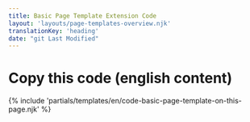 ```yaml
---
title: Basic Page Template Extension Code
layout: 'layouts/page-templates-overview.njk'
translationKey: 'heading'
date: "git Last Modified"
---
```


# Copy this code (english content)
{% include 'partials/templates/en/code-basic-page-template-on-this-page.njk' %}